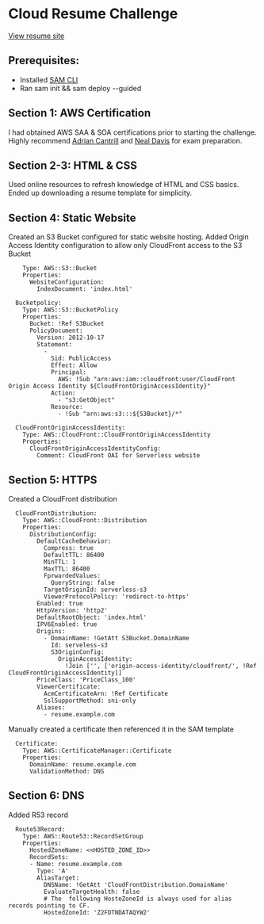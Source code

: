 # Cloud Resume Challenge

[View resume site](https://resume.thronville.link)

## Prerequisites:

- Installed [SAM CLI](https://docs.aws.amazon.com/serverless-application-model/latest/developerguide/install-sam-cli.html)
- Ran sam init && sam deploy --guided

## Section 1: AWS Certification

I had obtained AWS SAA & SOA certifications prior to starting the challenge. Highly recommend [Adrian Cantrill](learn.cantrill.io) and [Neal Davis](https://www.udemy.com/user/63f4a578-c67a-456b-916c-ddadf73e9a26/) for exam preparation.

## Section 2-3: HTML & CSS

Used online resources to refresh knowledge of HTML and CSS basics. Ended up downloading a resume template for simplicity.

## Section 4: Static Website

Created an S3 Bucket configured for static website hosting. Added Origin Access Identity configuration to allow only CloudFront access to the S3 Bucket

```  S3Bucket:
    Type: AWS::S3::Bucket
    Properties:
      WebsiteConfiguration:
        IndexDocument: 'index.html'
        
  Bucketpolicy:
    Type: AWS::S3::BucketPolicy
    Properties:
      Bucket: !Ref S3Bucket
      PolicyDocument:
        Version: 2012-10-17
        Statement:
          -
            Sid: PublicAccess
            Effect: Allow
            Principal: 
              AWS: !Sub "arn:aws:iam::cloudfront:user/CloudFront Origin Access Identity ${CloudFrontOriginAccessIdentity}"
            Action:
              - "s3:GetObject"
            Resource:
              - !Sub "arn:aws:s3:::${S3Bucket}/*"

  CloudFrontOriginAccessIdentity:
    Type: AWS::CloudFront::CloudFrontOriginAccessIdentity
    Properties:
      CloudFrontOriginAccessIdentityConfig:
        Comment: CloudFront OAI for Serverless website 
```

## Section 5: HTTPS

Created a CloudFront distribution

```  
  CloudFrontDistribution:
    Type: AWS::CloudFront::Distribution
    Properties:
      DistributionConfig:
        DefaultCacheBehavior:
          Compress: true
          DefaultTTL: 86400
          MinTTL: 1
          MaxTTL: 86400
          FprwardedValues:
            QueryString: false
          TargetOriginId: serverless-s3
          ViewerProtocolPolicy: 'redirect-to-https'         
        Enabled: true
        HttpVersion: 'http2'
        DefaultRootObject: 'index.html'
        IPV6Enabled: true
        Origins:
          - DomainName: !GetAtt S3Bucket.DomainName
            Id: serveless-s3
            S3OriginConfig:
              OriginAccessIdentity:
                !Join ['', ['origin-access-identity/cloudfront/', !Ref CloudFrontOriginAccessIdentity]]
        PriceClass: 'PriceClass_100'
        ViewerCertificate:
          AcmCertificateArn: !Ref Certificate 
          SslSupportMethod: sni-only
        Aliases: 
          - resume.example.com
```
 
Manually created a certificate then referenced it in the SAM template

```
  Certificate:
    Type: AWS::CertificateManager::Certificate
    Properties:
      DomainName: resume.example.com 
      ValidationMethod: DNS
```


## Section 6: DNS

Added R53 record

```
  Route53Record:
    Type: AWS::Route53::RecordSetGroup
    Properties:
      HostedZoneName: <<HOSTED_ZONE_ID>>
      RecordSets:
      - Name: resume.example.com
        Type: 'A'
        AliasTarget:
          DNSName: !GetAtt 'CloudFrontDistribution.DomainName'
          EvaluateTargetHealth: false
          # The  following HosteZoneId is always used for alias records pointing to CF.
          HostedZoneId: 'Z2FDTNDATAQYW2'
```
